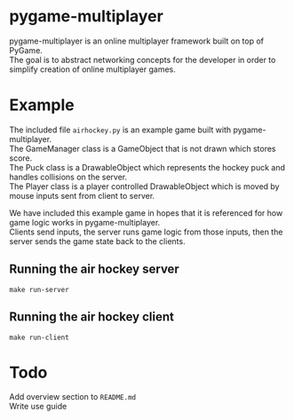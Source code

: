 # pygame-multiplayer

pygame-multiplayer is an online multiplayer framework built on top of PyGame.  
The goal is to abstract networking concepts for the developer in order to simplify creation of online multiplayer games.

# Example

The included file `airhockey.py` is an example game built with pygame-multiplayer.  
The GameManager class is a GameObject that is not drawn which stores score.  
The Puck class is a DrawableObject which represents the hockey puck and handles collisions on the server.  
The Player class is a player controlled DrawableObject which is moved by mouse inputs sent from client to server.  

We have included this example game in hopes that it is referenced for how game logic works in pygame-multiplayer.  
Clients send inputs, the server runs game logic from those inputs, then the server sends the game state back to the clients.  

## Running the air hockey server

`make run-server`

## Running the air hockey client

`make run-client`

# Todo

Add overview section to `README.md`  
Write use guide